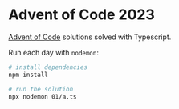 # Advent of Code 2023

[Advent of Code](https://adventofcode.com/2023) solutions solved with Typescript.

Run each day with `nodemon`:

```bash
# install dependencies
npm install

# run the solution
npx nodemon 01/a.ts
```
